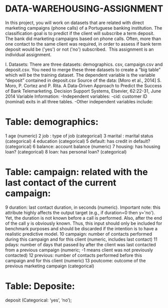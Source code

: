 # DATA-WAREHOUSING-ASSIGNMENT
In this project, you will work on datasets that are related with direct marketing campaigns (phone calls) of a Portuguese banking institution. 
The classification goal is to predict if the client will subscribe a term deposit. The bank did marketing campaigns based on phone calls. 
Often, more than one contact to the same client was required, in order to assess if bank term deposit would be ('yes') or not ('no') subscribed. 
This assignment is an individual assignment.

I. Datasets: 
There are three datasets: demographics. csv, campaign.csv and deposit.csv. You need to merge these three datasets to create a “big table” which will be the training dataset. The dependent variable is the variable “deposit” contained in deposit.csv 
Source of the data:
[Moro et al., 2014] S. Moro, P. Cortez and P. Rita. A Data-Driven Approach to Predict the Success of Bank Telemarketing. Decision Support Systems, Elsevier, 62:22-31, June 2014
  Variable Information:
-Independent variables:
-cid: customer ID (nominal) exits in all three tables.
-Other independent variables include:
 # Table: demographics:
1 age (numeric)
2 job : type of job (categorical)
3 marital : marital status (categorical)
4 education (categorical)
5 default: has credit in default? (categorical)
6 balance: account balance (numeric)
7 housing: has housing loan? (categorical)
8 loan: has personal loan? (categorical)
# Table: campaign: related with the last contact of the current campaign:
9 duration: last contact duration, in seconds (numeric). Important note: this attribute highly affects the output target (e.g.,   if duration=0 then y='no'). Yet, the duration is not known before a call is performed. Also, after the end of the call y is     obviously known. Thus, this input should only be included for benchmark purposes and should be discarded if the intention is   to have a realistic predictive model.
10 campaign: number of contacts performed during this campaign and for this client (numeric, includes last contact)
11 pdays: number of days that passed by after the client was last contacted from a previous campaign (numeric; -1 means client    was not previously contacted)
12 previous: number of contacts performed before this campaign and for this client (numeric)
13 poutcome: outcome of the previous marketing campaign (categorical)
  # Table: Deposite:
deposit (Categorical: ‘yes’, ‘no’);

